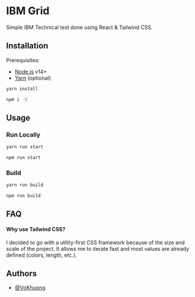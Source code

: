 
# IBM Grid

Simple IBM Technical test done using React & Tailwind CSS.


## Installation

Prerequisites:

- [Node.js](https://nodejs.org/) v14+
- [Yarn](https://yarnpkg.com/) (optional)

```sh
yarn install
```

```sh
npm i -D
```
## Usage

### Run Locally
```sh
yarn run start
```
```sh
npm run start
```

### Build
```sh
yarn run build
```
```sh
npm run build
```

## FAQ

#### Why use Tailwind CSS?

I decided to go with a utility-first CSS framework because of the size and scale of the project. It allows me to iterate fast and most values are already defined (colors, length, etc.).


## Authors

- [@VoKhuong](https://github.com/VoKhuong)
